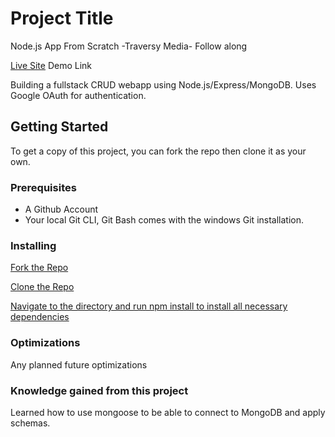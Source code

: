 # Project Title
Node.js App From Scratch -Traversy Media- Follow along

[Live Site]() Demo Link

Building a fullstack CRUD webapp using Node.js/Express/MongoDB. Uses Google OAuth for authentication.

## Getting Started

To get a copy of this project, you can fork the repo then clone it as your own.

### Prerequisites
- A Github Account
- Your local Git CLI, Git Bash comes with the windows Git installation.

### Installing

[Fork the Repo](https://github.com/octocat/Spoon-Knife)

[Clone the Repo](https://docs.github.com/en/repositories/creating-and-managing-repositories/cloning-a-repository)

[Navigate to the directory and run npm install to install all necessary dependencies](https://docs.npmjs.com/cli/v10/commands/npm-install)

### Optimizations
Any planned future optimizations

### Knowledge gained from this project
Learned how to use mongoose to be able to connect to MongoDB and apply schemas.